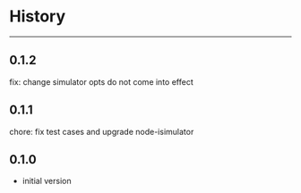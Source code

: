 # History

---

## 0.1.2

fix: change simulator opts do not come into effect

## 0.1.1

chore: fix test cases and upgrade node-isimulator

## 0.1.0

- initial version

